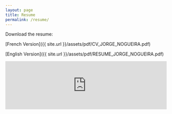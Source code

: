 ```yaml
---
layout: page
title: Resume
permalink: /resume/
---
```



Download the resume:


[French Version]({{ site.url }}/assets/pdf/CV_JORGE_NOGUEIRA.pdf)


[English Version]({{ site.url }}/assets/pdf/RESUME_JORGE_NOGUEIRA.pdf)



<div class="pdf-container">
  <iframe
    class="responsive-iframe"
    src="https://drive.google.com/viewerng/viewer?embedded=true&url=https://jiexdrop.github.io/assets/pdf/RESUME_JORGE_NOGUEIRA.pdf#toolbar=0&scrollbar=0"
    frameBorder="0"
    scrolling="auto"
    width="100%"
></iframe>
</div>